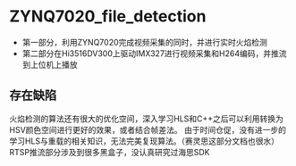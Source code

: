 # ZYNQ7020_file_detection
- 第一部分，利用ZYNQ7020完成视频采集的同时，并进行实时火焰检测
- 第二部分在Hi3516DV300上驱动IMX327进行视频采集和H264编码，并推流到上位机上播放
## 存在缺陷
火焰检测的算法还有很大的优化空间，深入学习HLS和C++之后可以利用转换为HSV颜色空间进行更好的效果，或者结合帧差法。
由于时间仓促，没有进一步的学习HLS与重载的相关知识，无法完美复现算法。（赛灵思这部分文档也很水）
RTSP推流部分涉及到很多黑盒子，没认真研究过海思SDK
